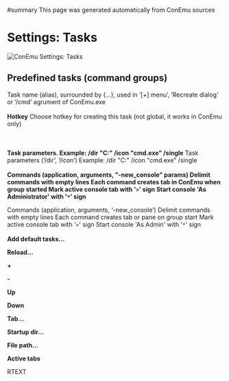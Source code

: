 ﻿#summary This page was generated automatically from ConEmu sources
<a href='Hidden comment:  IDD_SPG_CMDTASKS '></a>
# Settings: Tasks #
<img src='http://conemu-maximus5.googlecode.com/svn/files/Settings-Tasks.png' title='ConEmu Settings: Tasks'>



<h2>Predefined tasks (command groups)</h2>

Task name (alias), surrounded by {...}, used in ‘[+] menu’, ‘Recreate dialog’ or ‘/cmd’ agrument of ConEmu.exe<br>
<br>
<b>Hotkey</b> Choose hotkey for creating this task (not global, it works in ConEmu only)<br>
<br>
<br>
<br>
<b>Task parameters. Example: /dir "C:\" /icon "cmd.exe" /single</b> Task parameters (‘/dir’, ‘/icon’) Example: /dir "C:\" /icon "cmd.exe" /single<br>
<br>
<b>Commands (application, arguments, "-new_console" params) Delimit commands with empty lines Each command creates tab in ConEmu when group started Mark active console tab with '<code>&gt;</code>' sign Start console 'As Administrator' with '<code>*</code>' sign</b>

Commands (application, arguments, ‘-new_console’) Delimit commands with empty lines Each command creates tab or pane on group start Mark active console tab with '<code>&gt;</code>' sign Start console 'As Admin' with '<code>*</code>' sign<br>
<br>
<b>Add default tasks...</b>

<b>Reload...</b>

<b>+</b>

<b>-</b>

<b>Up</b>

<b>Down</b>

<b>Tab...</b>

<b>Startup dir...</b>

<b>File path...</b>

<b>Active tabs</b>

RTEXT<br>
<br>
<br>
<br>
